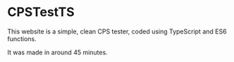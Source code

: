 # CPSTestTS
This website is a simple, clean CPS tester, coded using TypeScript and ES6 functions.

It was made in around 45 minutes.